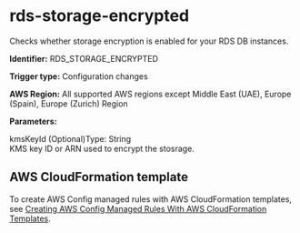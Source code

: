 # rds\-storage\-encrypted<a name="rds-storage-encrypted"></a>

Checks whether storage encryption is enabled for your RDS DB instances\. 

**Identifier:** RDS\_STORAGE\_ENCRYPTED

**Trigger type:** Configuration changes

**AWS Region:** All supported AWS regions except Middle East \(UAE\), Europe \(Spain\), Europe \(Zurich\) Region

**Parameters:**

kmsKeyId \(Optional\)Type: String  
KMS key ID or ARN used to encrypt the stosrage\.

## AWS CloudFormation template<a name="w2aac12c31c27b9d443c15"></a>

To create AWS Config managed rules with AWS CloudFormation templates, see [Creating AWS Config Managed Rules With AWS CloudFormation Templates](aws-config-managed-rules-cloudformation-templates.md)\.